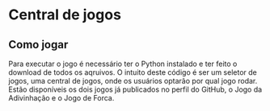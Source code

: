 # Central de jogos

## Como jogar

Para executar o jogo é necessário ter o Python instalado e ter feito o download de todos os aqruivos.
O intuito deste código é ser um seletor de jogos, uma central de jogos, onde os usuários optarão por qual jogo rodar.
Estão disponíveis os dois jogos já publicados no perfil do GitHub, o Jogo da Adivinhação e o Jogo de Forca.
